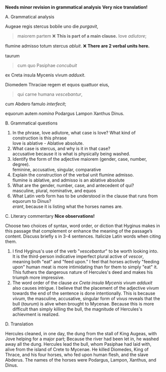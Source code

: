 **Needs minor revision in grammatical analysis**
**Very nice translation!**

A. Grammatical analysis  

Augeae regis stercus bobile uno die *purgavit*, 

>maiorem partem ❌ **This is part of a main clause.**
> Iove *adiutore*; 

flumine admisso totum stercus *abluit*. ❌ **There are 2 verbal units here.**


taurum 
>cum quo Pasiphae *concubuit* 

ex Creta insula Mycenis vivum *adduxit*.


Diomedem Thraciae regem et equos quattuor eius,   
>qui carne humana *vescebantur*,   

cum Abdero famulo *interfecit*;  


equorum autem *nomina* Podargus Lampon Xanthus Dinus.  

B. Grammatical questions  

1. In the phrase, Iove adiutore, what case is Iove? What kind of construction is this phrase  
Iove is ablative - Ablative absolute.
2. What case is stercus, and why is it in that case?  
accusative because it is what is physically being washed.  
3. Identify the form of the adjective maiorem (gender, case, number, degree).  
feminine, accusative, singular, comparative 
4. Explain the construction of the verbal unit flumine admisso.  
flumine is ablative, and admisso is an ablative absolute
5. What are the gender, number, case, and antecedent of qui?   
masculine, plural, nominative, and equos  
6. What Latin verb form has to be understood in the clause that runs from equorum to Dinus?  
*erant*, because it is listing what the horses names are.   

C. Literary commentary   **Nice observations!**

Choose two choices of syntax, word order, or diction that Hyginus makes in this passage that complement or enhance the meaning of the passage’s content. Discuss briefly s in 3-4 sentences. Italicize Latin words when citing them.

1. I find Hyginus's use of the verb "*vescebantur*" to be worth looking into. It is the third-person indicative imperfect plural active of *vescor*, meaning both "eat" and "feed upon." I feel that horses actively "feeding upon" human meat is more intimidating than for them to simply "eat" it. This futhers the dangerous nature of Hercules's deed and makes his triumph more impressive. 
2. The word order of the clause *ex Creta insula Mycenis vivum adduxit* also causes intrigue. I believe that the placement of the adjective *vivum* towards the end of the sentence is done intentionally. This is because *vivum*, the masculine, accusative, singular form of *vivus* reveals that the bull (*taurum*) is alive when brought to Mycenae. Because this is more difficult than simply killing the bull, the magnitude of Hercules's achievment is realized. 

D. Translation

Hercules cleaned, in one day, the dung from the stall of King Augeas, with Jove helping for a major part; Because the river had been let in, he washed away all the dung. Hercules lead the bull, whom Pasiphae had laid with, alive from the island of Crete to Mycenae. He killed Diomedes, King of Thrace, and his four horses, who fed upon human flesh, and the slave Abderus. The names of the horses were Podargus, Lampon, Xanthus, and Dinus.
